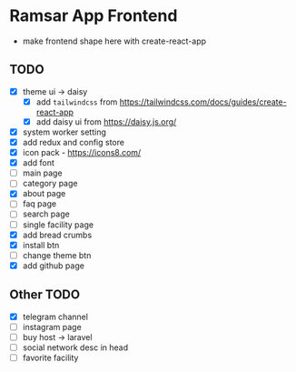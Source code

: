# Ramsar App Frontend

- make frontend shape here with create-react-app

## TODO

- [x] theme ui -> daisy
  - [x] add `tailwindcss` from https://tailwindcss.com/docs/guides/create-react-app
  - [x] add daisy ui from https://daisy.js.org/
- [x] system worker setting
- [x] add redux and config store
- [x] icon pack - https://icons8.com/
- [x] add font
- [ ] main page
- [ ] category page
- [x] about page
- [ ] faq page
- [ ] search page
- [ ] single facility page
- [x] add bread crumbs
- [x] install btn
- [ ] change theme btn
- [x] add github page

## Other TODO

- [x] telegram channel
- [ ] instagram page
- [ ] buy host -> laravel
- [ ] social network desc in head
- [ ] favorite facility
